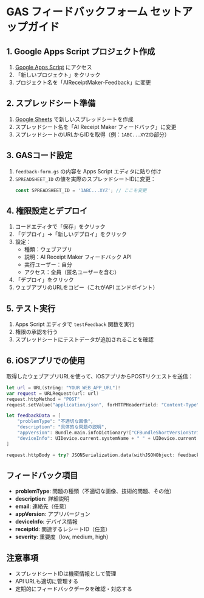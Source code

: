 # GAS フィードバックフォーム セットアップガイド

## 1. Google Apps Script プロジェクト作成

1. [Google Apps Script](https://script.google.com/) にアクセス
2. 「新しいプロジェクト」をクリック
3. プロジェクト名を「AIReceiptMaker-Feedback」に変更

## 2. スプレッドシート準備

1. [Google Sheets](https://sheets.google.com/) で新しいスプレッドシートを作成
2. スプレッドシート名を「AI Receipt Maker フィードバック」に変更
3. スプレッドシートのURLからIDを取得（例：`1ABC...XYZ`の部分）

## 3. GASコード設定

1. `feedback-form.gs` の内容を Apps Script エディタに貼り付け
2. `SPREADSHEET_ID` の値を実際のスプレッドシートIDに変更：
   ```javascript
   const SPREADSHEET_ID = '1ABC...XYZ'; // ここを変更
   ```

## 4. 権限設定とデプロイ

1. コードエディタで「保存」をクリック
2. 「デプロイ」→「新しいデプロイ」をクリック
3. 設定：
   - 種類：ウェブアプリ
   - 説明：AI Receipt Maker フィードバック API
   - 実行ユーザー：自分
   - アクセス：全員（匿名ユーザーを含む）
4. 「デプロイ」をクリック
5. ウェブアプリのURLをコピー（これがAPI エンドポイント）

## 5. テスト実行

1. Apps Script エディタで `testFeedback` 関数を実行
2. 権限の承認を行う
3. スプレッドシートにテストデータが追加されることを確認

## 6. iOSアプリでの使用

取得したウェブアプリURLを使って、iOSアプリからPOSTリクエストを送信：

```swift
let url = URL(string: "YOUR_WEB_APP_URL")!
var request = URLRequest(url: url)
request.httpMethod = "POST"
request.setValue("application/json", forHTTPHeaderField: "Content-Type")

let feedbackData = [
    "problemType": "不適切な画像",
    "description": "具体的な問題の説明",
    "appVersion": Bundle.main.infoDictionary?["CFBundleShortVersionString"] as? String ?? "",
    "deviceInfo": UIDevice.current.systemName + " " + UIDevice.current.systemVersion
]

request.httpBody = try? JSONSerialization.data(withJSONObject: feedbackData)
```

## フィードバック項目

- **problemType**: 問題の種類（不適切な画像、技術的問題、その他）
- **description**: 詳細説明
- **email**: 連絡先（任意）
- **appVersion**: アプリバージョン
- **deviceInfo**: デバイス情報
- **receiptId**: 関連するレシートID（任意）
- **severity**: 重要度（low, medium, high）

## 注意事項

- スプレッドシートIDは機密情報として管理
- API URLも適切に管理する
- 定期的にフィードバックデータを確認・対応する